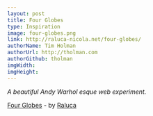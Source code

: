 ```yaml
---
layout: post
title: Four Globes
type: Inspiration
image: four-globes.png
link: http://raluca-nicola.net/four-globes/
authorName: Tim Holman
authorUrl: http://tholman.com
authorGithub: tholman
imgWidth: 
imgHeight: 
---
```


_A beautiful Andy Warhol esque web experiment._

[Four Globes](http://raluca-nicola.net/four-globes/) - by [Raluca](http://raluca-nicola.net/)

